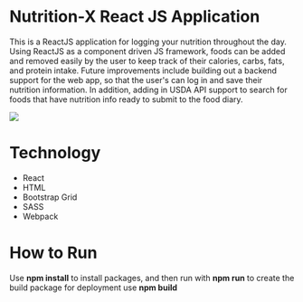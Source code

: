 # Nutrition-X React JS Application

This is a ReactJS application for logging your nutrition throughout the day. Using ReactJS as a component driven JS framework, foods can be added and removed easily by the user to keep track of their calories, carbs, fats, and protein intake. Future improvements include building out a backend support for the web app, so that   the user's can log in and save their nutrition information. In addition, adding in USDA API support to search for foods that have nutrition info ready to submit to the food diary.

![](https://i.imgur.com/KP833qw.jpg)

# Technology

- React
- HTML
- Bootstrap Grid
- SASS
- Webpack

# How to Run

Use **npm install** to install packages, and then run with **npm run** to create the build package for deployment use **npm build**



